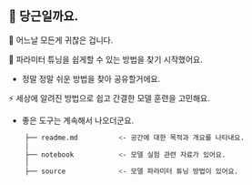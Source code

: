 ## 🥕 당근일까요.

🦢 어느날 모든게 귀찮은 겁니다.

🔎 파라미터 튜닝을 쉽게할 수 있는 방법을 찾기 시작했어요.

- 정말 정말 쉬운 방법을 찾아 공유할거에요.   

⚡ 세상에 알려진 방법으로 쉽고 간결한 모델 훈련을 고민해요.

- 좋은 도구는 계속해서 나오더군요.

```sh
    ├── readme.md          <- 공간에 대한 목적과 개요를 나타내요.
    │
    ├── notebook           <- 모델 실험 관련 자료가 있어요. 
    │
    ├── source             <- 모델 파라미터 튜닝 방법이 있어요.
```
